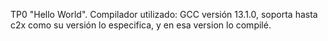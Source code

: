 TP0 "Hello World". Compilador utilizado: GCC versión  13.1.0, soporta hasta c2x como su versión lo especifica, y en esa version lo compilé.
